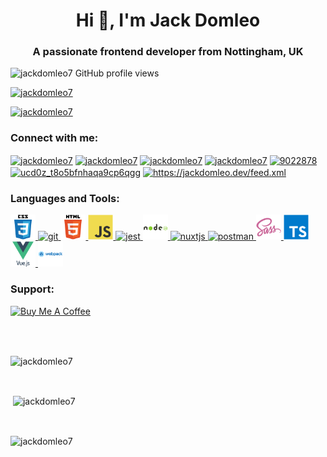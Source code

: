 <h1 align="center">Hi 👋, I'm Jack Domleo</h1>
<h3 align="center">A passionate frontend developer from Nottingham, UK</h3>

<p align="left"> <img src="https://komarev.com/ghpvc/?username=jackdomleo7&label=Profile%20views&color=ff7421&style=flat" alt="jackdomleo7 GitHub profile views" /> </p>

<p align="left"> <a href="https://github.com/ryo-ma/github-profile-trophy"><img src="https://github-profile-trophy.vercel.app/?username=jackdomleo7" alt="jackdomleo7" /></a> </p>

<p align="left"> <a href="https://twitter.com/jackdomleo7" target="blank"><img src="https://img.shields.io/twitter/follow/jackdomleo7?logo=twitter&style=for-the-badge" alt="jackdomleo7" /></a> </p>

<!-- ### Blogs posts -->
<!-- BLOG-POST-LIST:START -->
<!-- BLOG-POST-LIST:END -->

<h3 align="left">Connect with me:</h3>
<p align="left">
<a title="CodePen" href="https://codepen.io/jackdomleo7" target="blank"><img align="center" src="https://raw.githubusercontent.com/rahuldkjain/github-profile-readme-generator/master/src/images/icons/Social/codepen.svg" alt="jackdomleo7" height="30" width="40" /></a>
<a title="DEV.to" href="https://dev.to/jackdomleo7" target="blank"><img align="center" src="https://cdn.jsdelivr.net/npm/simple-icons@3.0.1/icons/dev-dot-to.svg" alt="jackdomleo7" height="30" width="40" /></a>
<a title="Twitter" href="https://twitter.com/jackdomleo7" target="blank"><img align="center" src="https://raw.githubusercontent.com/rahuldkjain/github-profile-readme-generator/master/src/images/icons/Social/twitter.svg" alt="jackdomleo7" height="30" width="40" /></a>
<a title="LinkedIn" href="https://linkedin.com/in/jackdomleo7" target="blank"><img align="center" src="https://raw.githubusercontent.com/rahuldkjain/github-profile-readme-generator/master/src/images/icons/Social/linked-in-alt.svg" alt="jackdomleo7" height="30" width="40" /></a>
<a title="StackOverflow" href="https://stackoverflow.com/users/9022878" target="blank"><img align="center" src="https://raw.githubusercontent.com/rahuldkjain/github-profile-readme-generator/master/src/images/icons/Social/stack-overflow.svg" alt="9022878" height="30" width="40" /></a>
<a title="YouTube" href="https://www.youtube.com/channel/UCD0z_T8O5bFnHAQa9cp6QGg" target="blank"><img align="center" src="https://raw.githubusercontent.com/rahuldkjain/github-profile-readme-generator/master/src/images/icons/Social/youtube.svg" alt="ucd0z_t8o5bfnhaqa9cp6qgg" height="30" width="40" /></a>
<a title="RSS" href="/https://jackdomleo.dev/feed.xml" target="blank"><img align="center" src="https://raw.githubusercontent.com/rahuldkjain/github-profile-readme-generator/master/src/images/icons/Social/rss.svg" alt="https://jackdomleo.dev/feed.xml" height="30" width="40" /></a>
</p>

<h3 align="left">Languages and Tools:</h3>
<p align="left"> <a title="CSS" href="https://www.w3schools.com/css/" target="_blank"> <img src="https://raw.githubusercontent.com/devicons/devicon/master/icons/css3/css3-original-wordmark.svg" alt="css3" width="40" height="40"/> </a> <a title="Git" href="https://git-scm.com/" target="_blank"> <img src="https://www.vectorlogo.zone/logos/git-scm/git-scm-icon.svg" alt="git" width="40" height="40"/> </a> <a title="HTML" href="https://www.w3.org/html/" target="_blank"> <img src="https://raw.githubusercontent.com/devicons/devicon/master/icons/html5/html5-original-wordmark.svg" alt="html5" width="40" height="40"/> </a> <a title="JavaScript" href="https://developer.mozilla.org/en-US/docs/Web/JavaScript" target="_blank"> <img src="https://raw.githubusercontent.com/devicons/devicon/master/icons/javascript/javascript-original.svg" alt="javascript" width="40" height="40"/> </a> <a title="Jest" href="https://jestjs.io" target="_blank"> <img src="https://www.vectorlogo.zone/logos/jestjsio/jestjsio-icon.svg" alt="jest" width="40" height="40"/> </a> <a title="Node.js" href="https://nodejs.org" target="_blank"> <img src="https://raw.githubusercontent.com/devicons/devicon/master/icons/nodejs/nodejs-original-wordmark.svg" alt="nodejs" width="40" height="40"/> </a> <a title="Nuxt.js" href="https://nuxtjs.org/" target="_blank"> <img src="https://www.vectorlogo.zone/logos/nuxtjs/nuxtjs-icon.svg" alt="nuxtjs" width="40" height="40"/> </a> <a title="Postman" href="https://postman.com" target="_blank"> <img src="https://www.vectorlogo.zone/logos/getpostman/getpostman-icon.svg" alt="postman" width="40" height="40"/> </a> <a title="Sass/SCSS" href="https://sass-lang.com" target="_blank"> <img src="https://raw.githubusercontent.com/devicons/devicon/master/icons/sass/sass-original.svg" alt="sass" width="40" height="40"/> </a> <a title="TypeScript" href="https://www.typescriptlang.org/" target="_blank"> <img src="https://raw.githubusercontent.com/devicons/devicon/master/icons/typescript/typescript-original.svg" alt="typescript" width="40" height="40"/> </a> <a title="Vue.js" href="https://vuejs.org/" target="_blank"> <img src="https://raw.githubusercontent.com/devicons/devicon/master/icons/vuejs/vuejs-original-wordmark.svg" alt="vuejs" width="40" height="40"/> </a> <a title="Webpack" href="https://webpack.js.org" target="_blank"> <img src="https://raw.githubusercontent.com/devicons/devicon/d00d0969292a6569d45b06d3f350f463a0107b0d/icons/webpack/webpack-original-wordmark.svg" alt="webpack" width="40" height="40"/> </a> </p>

<h3 align="left">Support:</h3>
<p><a href="https://www.buymeacoffee.com/jackdomleo7" target="_blank"><img src="https://cdn.buymeacoffee.com/buttons/v2/default-red.png" alt="Buy Me A Coffee" height="60" width="217" style="height: 60px !important;width: 217px !important;" ></a></p><br><br>

<p><img align="center" src="https://github-readme-stats.vercel.app/api/top-langs?username=jackdomleo7&show_icons=true&locale=en&layout=compact&langs_count=10&bg_color=151515&title_color=FB8C00&text_color=fff&icon_color=fff" alt="jackdomleo7" /></p>

<br />

<p>&nbsp;<img align="center" src="https://github-readme-stats.vercel.app/api?username=jackdomleo7&show_icons=true&locale=en&bg_color=151515&title_color=FB8C00&text_color=fff&icon_color=fff" alt="jackdomleo7" /></p>

<br />

<p><img align="center" src="https://github-readme-streak-stats.herokuapp.com/?user=jackdomleo7&theme=dark" alt="jackdomleo7" /></p>

